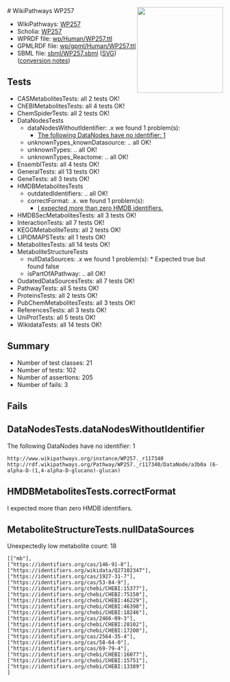 <img style="float: right; width: 200px" src="../logo.png" />
# WikiPathways WP257

* WikiPathways: [WP257](https://identifiers.org/wikipathways:WP257)
* Scholia: [WP257](https://scholia.toolforge.org/wikipathways/WP257)
* WPRDF file: [wp/Human/WP257.ttl](../wp/Human/WP257.ttl)
* GPMLRDF file: [wp/gpml/Human/WP257.ttl](../wp/gpml/Human/WP257.ttl)
* SBML file: [sbml/WP257.sbml](../sbml/WP257.sbml) ([SVG](../sbml/WP257.svg)) ([conversion notes](../sbml/WP257.txt))

## Tests
* CASMetabolitesTests: all 2 tests OK!
* ChEBIMetabolitesTests: all 4 tests OK!
* ChemSpiderTests: all 2 tests OK!
* DataNodesTests
    * dataNodesWithoutIdentifier: .x we found 1 problem(s):
        * [The following DataNodes have no identifier: 1](#d2d32fa0)
    * unknownTypes_knownDatasource: .. all OK!
    * unknownTypes: .. all OK!
    * unknownTypes_Reactome: .. all OK!
* EnsemblTests: all 4 tests OK!
* GeneralTests: all 13 tests OK!
* GeneTests: all 3 tests OK!
* HMDBMetabolitesTests
    * outdatedIdentifiers: .. all OK!
    * correctFormat: .x. we found 1 problem(s):
        * [I expected more than zero HMDB identifiers.](#ad154c1e)
* HMDBSecMetabolitesTests: all 3 tests OK!
* InteractionTests: all 7 tests OK!
* KEGGMetaboliteTests: all 2 tests OK!
* LIPIDMAPSTests: all 1 tests OK!
* MetabolitesTests: all 14 tests OK!
* MetaboliteStructureTests
    * nullDataSources: .x we found 1 problem(s):
            * Expected true but found false
    * isPartOfAPathway: .. all OK!
* OudatedDataSourcesTests: all 7 tests OK!
* PathwayTests: all 5 tests OK!
* ProteinsTests: all 2 tests OK!
* PubChemMetabolitesTests: all 3 tests OK!
* ReferencesTests: all 3 tests OK!
* UniProtTests: all 5 tests OK!
* WikidataTests: all 14 tests OK!


## Summary

* Number of test classes: 21
* Number of tests: 102
* Number of assertions: 205
* Number of fails: 3

## Fails

<a name="d2d32fa0" />

## DataNodesTests.dataNodesWithoutIdentifier

The following DataNodes have no identifier: 1
```
http://www.wikipathways.org/instance/WP257._r117340 http://rdf.wikipathways.org/Pathway/WP257._r117340/DataNode/a3b0a (6-alpha-D-(1,4-alpha-D-glucano)-glucan)
```

<a name="ad154c1e" />

## HMDBMetabolitesTests.correctFormat

I expected more than zero HMDB identifiers.
<a name="91904191" />

## MetaboliteStructureTests.nullDataSources

Unexpectedly low metabolite count: 18
```
[["mb"],
["https://identifiers.org/cas/146-91-8"],
["https://identifiers.org/wikidata/Q27102347"],
["https://identifiers.org/cas/1927-31-7"],
["https://identifiers.org/cas/53-84-9"],
["https://identifiers.org/chebi/CHEBI:15377"],
["https://identifiers.org/chebi/CHEBI:75150"],
["https://identifiers.org/chebi/CHEBI:46229"],
["https://identifiers.org/chebi/CHEBI:46398"],
["https://identifiers.org/chebi/CHEBI:18246"],
["https://identifiers.org/cas/2466-09-3"],
["https://identifiers.org/chebi/CHEBI:28102"],
["https://identifiers.org/chebi/CHEBI:17200"],
["https://identifiers.org/cas/2564-35-4"],
["https://identifiers.org/cas/58-64-0"],
["https://identifiers.org/cas/69-79-4"],
["https://identifiers.org/chebi/CHEBI:16077"],
["https://identifiers.org/chebi/CHEBI:15751"],
["https://identifiers.org/chebi/CHEBI:13389"]
]
```

